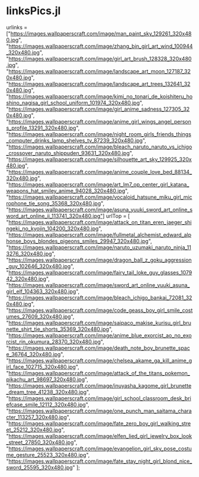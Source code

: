 # linksPics.jl
urlinks = ["https://images.wallpaperscraft.com/image/man_paint_sky_129261_320x480.jpg",
    "https://images.wallpaperscraft.com/image/zhang_bin_girl_art_wind_100944_320x480.jpg",
    "https://images.wallpaperscraft.com/image/girl_art_brush_128328_320x480.jpg",
    "https://images.wallpaperscraft.com/image/landscape_art_moon_127187_320x480.jpg",
    "https://images.wallpaperscraft.com/image/landscape_art_trees_132641_320x480.jpg", 
    "https://images.wallpaperscraft.com/image/kimi_no_tonari_de_koishiteru_hoshino_nagisa_girl_school_uniform_101974_320x480.jpg", 
    "https://images.wallpaperscraft.com/image/girl_anime_sadness_127305_320x480.jpg",
    "https://images.wallpaperscraft.com/image/anime_girl_wings_angel_persons_profile_13291_320x480.jpg", 
    "https://images.wallpaperscraft.com/image/night_room_girls_friends_things_computer_drinks_lamp_shelves_tv_87239_320x480.jpg",
    "https://images.wallpaperscraft.com/image/bleach_naruto_naruto_vs_ichigo_crossover_naruto_shippuden_93631_320x480.jpg",
    "https://images.wallpaperscraft.com/image/silhouette_art_sky_129925_320x480.jpg", 
    "https://images.wallpaperscraft.com/image/anime_couple_love_bed_88134_320x480.jpg", 
    "https://images.wallpaperscraft.com/image/art_lm7_op_center_girl_katana_weapons_hat_smiley_anime_94028_320x480.jpg", 
    "https://images.wallpaperscraft.com/image/vocaloid_hatsune_miku_girl_microphone_tie_song_35368_320x480.jpg", 
    "https://images.wallpaperscraft.com/image/asuna_yuuki_sword_art_online_sword_art_online_ii_113741_320x480.jpg"]
urlTop = [
    "https://images.wallpaperscraft.com/image/attack_on_titan_eren_jaeger_shingeki_no_kyojin_104200_320x480.jpg",
    "https://images.wallpaperscraft.com/image/fullmetal_alchemist_edward_alphonse_boys_blondes_pigeons_smiles_29947_320x480.jpg",
    "https://images.wallpaperscraft.com/image/naruto_uzumaki_naruto_ninja_113276_320x480.jpg",
    "https://images.wallpaperscraft.com/image/dragon_ball_z_goku_aggression_guy_102646_320x480.jpg",
    "https://images.wallpaperscraft.com/image/fairy_tail_loke_guy_glasses_107942_320x480.jpg",
    "https://images.wallpaperscraft.com/image/sword_art_online_yuuki_asuna_girl_elf_104363_320x480.jpg",
    "https://images.wallpaperscraft.com/image/bleach_ichigo_bankai_72081_320x480.jpg",
    "https://images.wallpaperscraft.com/image/code_geass_boy_girl_smile_costumes_27609_320x480.jpg",
    "https://images.wallpaperscraft.com/image/saipaco_makise_kurisu_girl_brunette_shirt_tie_shorts_35369_320x480.jpg",
    "https://images.wallpaperscraft.com/image/anime_blue_exorcist_ao_no_exorcist_rin_okumura_28370_320x480.jpg",
    "https://images.wallpaperscraft.com/image/death_note_boy_brunette_space_36764_320x480.jpg",
    "https://images.wallpaperscraft.com/image/chelsea_akame_ga_kill_anime_girl_face_102715_320x480.jpg",
    "https://images.wallpaperscraft.com/image/attack_of_the_titans_pokemon_pikachu_art_98697_320x480.jpg",
    "https://images.wallpaperscraft.com/image/inuyasha_kagome_girl_brunette_dream_tree_41238_320x480.jpg",
    "https://images.wallpaperscraft.com/image/girl_school_classroom_desk_briefcase_smile_12112_320x480.jpg",
    "https://images.wallpaperscraft.com/image/one_punch_man_saitama_character_113257_320x480.jpg",
    "https://images.wallpaperscraft.com/image/fate_zero_boy_girl_walking_street_25212_320x480.jpg",
    "https://images.wallpaperscraft.com/image/elfen_lied_girl_jewelry_box_look_street_27850_320x480.jpg",
    "https://images.wallpaperscraft.com/image/evangelion_girl_sky_pose_costume_gesture_25523_320x480.jpg",
    "https://images.wallpaperscraft.com/image/fate_stay_night_girl_blond_nice_sword_25595_320x480.jpg"
];
